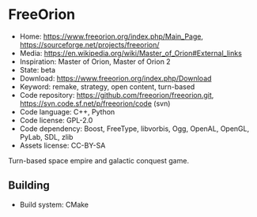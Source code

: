 # FreeOrion

- Home: https://www.freeorion.org/index.php/Main_Page, https://sourceforge.net/projects/freeorion/
- Media: https://en.wikipedia.org/wiki/Master_of_Orion#External_links
- Inspiration: Master of Orion, Master of Orion 2
- State: beta
- Download: https://www.freeorion.org/index.php/Download
- Keyword: remake, strategy, open content, turn-based
- Code repository: https://github.com/freeorion/freeorion.git, https://svn.code.sf.net/p/freeorion/code (svn)
- Code language: C++, Python
- Code license: GPL-2.0
- Code dependency: Boost, FreeType, libvorbis, Ogg, OpenAL, OpenGL, PyLab, SDL, zlib
- Assets license: CC-BY-SA

Turn-based space empire and galactic conquest game.

## Building

- Build system: CMake
